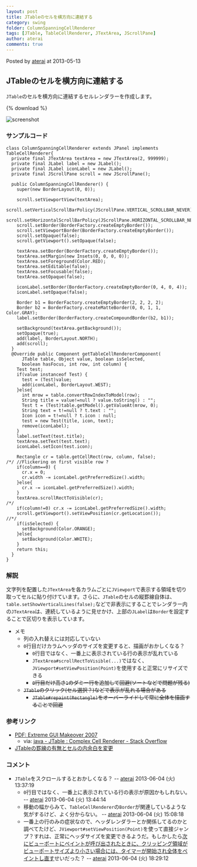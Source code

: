 ```yaml
---
layout: post
title: JTableのセルを横方向に連結する
category: swing
folder: ColumnSpanningCellRenderer
tags: [JTable, TableCellRenderer, JTextArea, JScrollPane]
author: aterai
comments: true
---
```


Posted by [aterai](http://terai.xrea.jp/aterai.html) at 2013-05-13

## JTableのセルを横方向に連結する
`JTable`のセルを横方向に連結するセルレンダラーを作成します。

{% download %}

![screenshot](https://lh5.googleusercontent.com/-wcXag_bBidU/UY-uA3riCRI/AAAAAAAABrs/Q_V-fdNVRu8/s800/ColumnSpanningCellRenderer.png)

### サンプルコード
<pre class="prettyprint"><code>class ColumnSpanningCellRenderer extends JPanel implements TableCellRenderer{
  private final JTextArea textArea = new JTextArea(2, 999999);
  private final JLabel label = new JLabel();
  private final JLabel iconLabel = new JLabel();
  private final JScrollPane scroll = new JScrollPane();

  public ColumnSpanningCellRenderer() {
    super(new BorderLayout(0, 0));

    scroll.setViewportView(textArea);
    scroll.setVerticalScrollBarPolicy(JScrollPane.VERTICAL_SCROLLBAR_NEVER);
    scroll.setHorizontalScrollBarPolicy(JScrollPane.HORIZONTAL_SCROLLBAR_NEVER);
    scroll.setBorder(BorderFactory.createEmptyBorder());
    scroll.setViewportBorder(BorderFactory.createEmptyBorder());
    scroll.setOpaque(false);
    scroll.getViewport().setOpaque(false);

    textArea.setBorder(BorderFactory.createEmptyBorder());
    textArea.setMargin(new Insets(0, 0, 0, 0));
    textArea.setForeground(Color.RED);
    textArea.setEditable(false);
    textArea.setFocusable(false);
    textArea.setOpaque(false);

    iconLabel.setBorder(BorderFactory.createEmptyBorder(0, 4, 0, 4));
    iconLabel.setOpaque(false);

    Border b1 = BorderFactory.createEmptyBorder(2, 2, 2, 2);
    Border b2 = BorderFactory.createMatteBorder(0, 0, 1, 1, Color.GRAY);
    label.setBorder(BorderFactory.createCompoundBorder(b2, b1));

    setBackground(textArea.getBackground());
    setOpaque(true);
    add(label, BorderLayout.NORTH);
    add(scroll);
  }
  @Override public Component getTableCellRendererComponent(
      JTable table, Object value, boolean isSelected,
      boolean hasFocus, int row, int column) {
    Test test;
    if(value instanceof Test) {
      test = (Test)value;
      add(iconLabel, BorderLayout.WEST);
    }else{
      int mrow = table.convertRowIndexToModel(row);
      String title = value!=null ? value.toString() : "";
      Test t = (Test)table.getModel().getValueAt(mrow, 0);
      String text = t!=null ? t.text : "";
      Icon icon = t!=null ? t.icon : null;
      test = new Test(title, icon, text);
      remove(iconLabel);
    }
    label.setText(test.title);
    textArea.setText(test.text);
    iconLabel.setIcon(test.icon);

    Rectangle cr = table.getCellRect(row, column, false);
/*/ //Flickering on first visible row ?
    if(column==0) {
      cr.x = 0;
      cr.width -= iconLabel.getPreferredSize().width;
    }else{
      cr.x -= iconLabel.getPreferredSize().width;
    }
    textArea.scrollRectToVisible(cr);
/*/
    if(column!=0) cr.x -= iconLabel.getPreferredSize().width;
    scroll.getViewport().setViewPosition(cr.getLocation());
//*/
    if(isSelected) {
      setBackground(Color.ORANGE);
    }else{
      setBackground(Color.WHITE);
    }
    return this;
  }
}
</code></pre>

### 解説
文字列を配置した`JTextArea`を各カラムごとに`JViewport`で表示する領域を切り取ってセルに貼り付けています。さらに、`JTable`のセルの縦罫線自体は、`table.setShowVerticalLines(false);`などで非表示にすることでレンダラー内の`JTextArea`は、連続しているように見せかけ、上部の`JLabel`は`Border`を設定することで区切りを表示しています。

- メモ
    - 列の入れ替えには対応していない
    - `0`行目だけカラムヘッダのサイズを変更すると、描画がおかしくなる？
        - `0`行目ではなく、一番上に表示されている行の表示が乱れている
        - `JTextArea#scrollRectToVisible(...)`ではなく、`JViewport#setViewPosition(Point)`を使用すると正常にリサイズできる
        - ~~`0`行目だけ高さ`1`のダミー行を追加して回避(ソートなどで問題が残る)~~
    - ~~`JTable`のクリック(セル選択？)などで表示が乱れる場合がある~~
        - ~~`JTable#repaint(Rectangle)`をオーバーライドして常に全体を描画することで回避~~

<!-- dummy comment line for breaking list -->

### 参考リンク
- [PDF: Extreme GUI Makeover 2007](http://docs.huihoo.com/javaone/2007/desktop/TS-3548.pdf)
    - via: [java - JTable : Complex Cell Renderer - Stack Overflow](http://stackoverflow.com/questions/16305023/jtable-complex-cell-renderer)
- [JTableの罫線の有無とセルの内余白を変更](http://terai.xrea.jp/Swing/IntercellSpacing.html)

<!-- dummy comment line for breaking list -->

### コメント
- `JTable`をスクロールするとおかしくなる？ -- [aterai](http://terai.xrea.jp/aterai.html) 2013-06-04 (火) 13:37:19
    - `0`行目ではなく、一番上に表示されている行の表示が原因かもしれない。 -- [aterai](http://terai.xrea.jp/aterai.html) 2013-06-04 (火) 13:44:14
    - 移動の幅からみて、`TableCellRenderer`の`Border`が関連しているような気がするけど、よく分からない。 -- [aterai](http://terai.xrea.jp/aterai.html) 2013-06-04 (火) 15:08:18
    - 一番上の行のみの症状なので、ヘッダレンダラーとか関係してるのかと調べてたけど、`JViewport#setViewPosition(Point)`を使って直接ジャンプ？すれは、正常にヘッダサイズを変更できるようだ。もしかしたら[次にビューポートにペイントが呼び出されたときに、クリッピング領域がビューポートサイズより小さい場合には、タイマーが開始され全体をペイントし直す](http://docs.oracle.com/javase/jp/6/api/javax/swing/JViewport.html)せいだった？ -- [aterai](http://terai.xrea.jp/aterai.html) 2013-06-04 (火) 18:29:12

<!-- dummy comment line for breaking list -->

